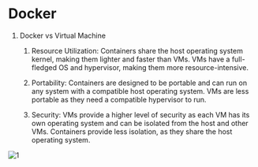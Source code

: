 # Docker


1. Docker vs Virtual Machine

   1. Resource Utilization: Containers share the host operating system kernel, making them lighter and faster than VMs. VMs have a full-fledged OS and hypervisor, making them more resource-intensive.

   2. Portability: Containers are designed to be portable and can run on any system with a compatible host operating system. VMs are less portable as they need a compatible hypervisor to run.

   3. Security: VMs provide a higher level of security as each VM has its own operating system and can be isolated from the host and other VMs. Containers provide less isolation, as they share the host operating system.
  
      
![1](https://github.com/taps453/Docker/assets/142531682/0610ef40-6899-4f50-9d8b-0fa0e931daf3)
